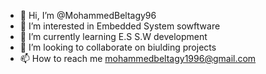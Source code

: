 - 👋 Hi, I’m @MohammedBeltagy96
- 👀 I’m interested in Embedded System sowftware 
- 🌱 I’m currently learning E.S S.W development
- 💞️ I’m looking to collaborate on biulding projects
- 📫 How to reach me mohammedbeltagy1996@gmail.com

<!---
MohammedBeltagy96/MohammedBeltagy96 is a ✨ special ✨ repository because its `README.md` (this file) appears on your GitHub profile.
You can click the Preview link to take a look at your changes.
--->
